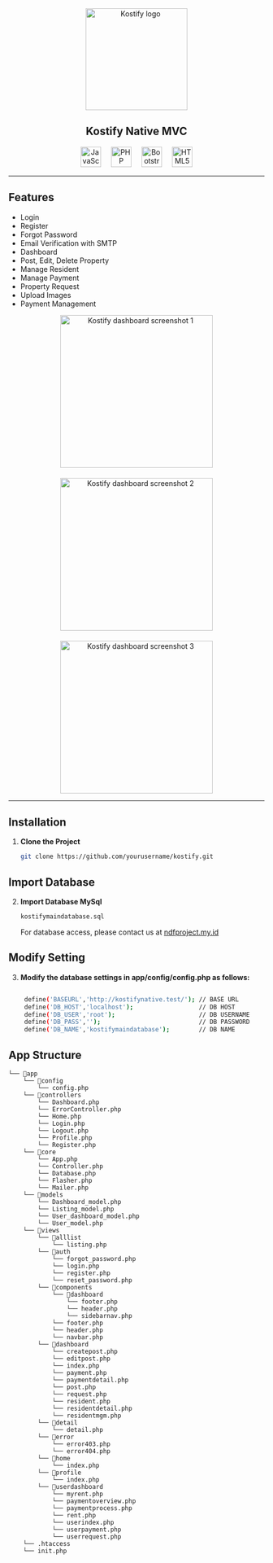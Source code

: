 <div align="center">
  <img height="200" src="https://i.ibb.co.com/Gf6PnKW/Kostifyop.png" alt="Kostify logo" />
</div>

<h2 align="center">Kostify Native MVC</h2>

<div align="center">
  <img src="https://cdn.jsdelivr.net/gh/devicons/devicon/icons/javascript/javascript-original.svg" height="40" alt="JavaScript logo" />
  <img width="12" />
  <img src="https://cdn.jsdelivr.net/gh/devicons/devicon/icons/php/php-original.svg" height="40" alt="PHP logo" />
  <img width="12" />
  <img src="https://cdn.jsdelivr.net/gh/devicons/devicon/icons/bootstrap/bootstrap-original.svg" height="40" alt="Bootstrap logo" />
  <img width="12" />
  <img src="https://cdn.jsdelivr.net/gh/devicons/devicon/icons/html5/html5-original.svg" height="40" alt="HTML5 logo" />
</div>

---

## Features

- Login
- Register
- Forgot Password
- Email Verification with SMTP
- Dashboard
- Post, Edit, Delete Property
- Manage Resident
- Manage Payment
- Property Request
- Upload Images
- Payment Management

<div align="center" style="display: flex; gap: 20px; justify-content: center; flex-wrap: wrap;">
   <img height="300" src="https://i.ibb.co.com/74HfgNy/kostifyadv.png" alt="Kostify dashboard screenshot 1" />
   <img height="300" src="https://i.ibb.co.com/M126LT8/kostifyadv1.png" alt="Kostify dashboard screenshot 2" />
   <img height="300" src="https://i.ibb.co.com/jfjv2T5/kostifyadv2.png" alt="Kostify dashboard screenshot 3" />
</div>

---

## Installation

1. **Clone the Project**
   ```bash
   git clone https://github.com/yourusername/kostify.git
   ```
   
## Import Database

2. **Import Database MySql**
   ```bash
   kostifymaindatabase.sql
   ```
   For database access, please contact us at <a href="https://ndfproject.my.id">ndfproject.my.id</a>
   
## Modify Setting

3. **Modify the database settings in app/config/config.php as follows:**
   ```bash
   
    define('BASEURL','http://kostifynative.test/'); // BASE URL
    define('DB_HOST','localhost');                  // DB HOST
    define('DB_USER','root');                       // DB USERNAME
    define('DB_PASS','');                           // DB PASSWORD
    define('DB_NAME','kostifymaindatabase');        // DB NAME

   ```
## App Structure

```
└── 📁app
    └── 📁config
        └── config.php
    └── 📁controllers
        └── Dashboard.php
        └── ErrorController.php
        └── Home.php
        └── Login.php
        └── Logout.php
        └── Profile.php
        └── Register.php
    └── 📁core
        └── App.php
        └── Controller.php
        └── Database.php
        └── Flasher.php
        └── Mailer.php
    └── 📁models
        └── Dashboard_model.php
        └── Listing_model.php
        └── User_dashboard_model.php
        └── User_model.php
    └── 📁views
        └── 📁alllist
            └── listing.php
        └── 📁auth
            └── forgot_password.php
            └── login.php
            └── register.php
            └── reset_password.php
        └── 📁components
            └── 📁dashboard
                └── footer.php
                └── header.php
                └── sidebarnav.php
            └── footer.php
            └── header.php
            └── navbar.php
        └── 📁dashboard
            └── createpost.php
            └── editpost.php
            └── index.php
            └── payment.php
            └── paymentdetail.php
            └── post.php
            └── request.php
            └── resident.php
            └── residentdetail.php
            └── residentmgm.php
        └── 📁detail
            └── detail.php
        └── 📁error
            └── error403.php
            └── error404.php
        └── 📁home
            └── index.php
        └── 📁profile
            └── index.php
        └── 📁userdashboard
            └── myrent.php
            └── paymentoverview.php
            └── paymentprocess.php
            └── rent.php
            └── userindex.php
            └── userpayment.php
            └── userrequest.php
    └── .htaccess
    └── init.php
```



